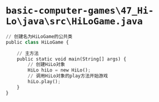 # `basic-computer-games\47_Hi-Lo\java\src\HiLoGame.java`

```py
// 创建名为HiLoGame的公共类
public class HiLoGame {

    // 主方法
    public static void main(String[] args) {
        // 创建HiLo对象
        HiLo hiLo = new HiLo();
        // 调用HiLo对象的play方法开始游戏
        hiLo.play();
    }
}
```